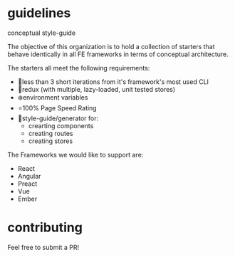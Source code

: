 # guidelines
conceptual style-guide

The objective of this organization is to hold a collection of starters that behave identically in all FE frameworks in terms of conceptual architecture.

The starters all meet the following requirements:

- 💆less than 3 short iterations from it's framework's most used CLI
- 💫redux (with multiple, lazy-loaded, unit tested stores)
- ❄️environment variables
- ⭐️100% Page Speed Rating
- 🦉style-guide/generator for:
  - crearting components
  - creating routes
  - creating stores

The Frameworks we would like to support are:
- React
- Angular
- Preact
- Vue
- Ember

# contributing
Feel free to submit a PR!

